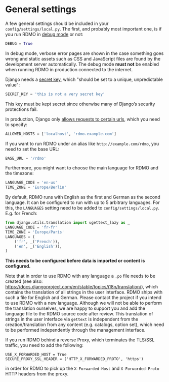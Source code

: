 # General settings

A few general settings should be included in your `config/settings/local.py`. The first, and probably most important one, is if you run RDMO in [debug mode](https://docs.djangoproject.com/en/1.10/ref/settings/#std:setting-DEBUG) or not:

```python
DEBUG = True
```

In debug mode, verbose error pages are shown in the case something goes wrong and static assets such as CSS and JavaScript files are found by the development server automatically. The debug mode **must not** be enabled when running RDMO in production connected to the internet.

Django needs a [secret key](https://docs.djangoproject.com/en/1.10/ref/settings/#std:setting-SECRET_KEY), which "should be set to a unique, unpredictable value":

```python
SECRET_KEY = 'this is not a very secret key'
```

This key must be kept secret since otherwise many of Django’s security protections fail.

In production, Django only [allows requests to certain urls](https://docs.djangoproject.com/en/1.10/ref/settings/#allowed-hosts), which you need to specify:

```python
ALLOWED_HOSTS = ['localhost', 'rdmo.example.com']
```

If you want to run RDMO under an alias like `http://example.com/rdmo`, you need to set the base URL:

```python
BASE_URL = '/rdmo'
```

Furthermore, you might want to choose the main language for RDMO and the timezone:

```python
LANGUAGE_CODE = 'en-us'
TIME_ZONE = 'Europe/Berlin'
```

By default, RDMO runs with English as the first and German as the second language. It can be configured to run with up to 5 arbitrary languages. For this, the `LANGUAGES` setting need to be added to `config/settings/local.py`. E.g. for French:

```python
from django.utils.translation import ugettext_lazy as _
LANGUAGE_CODE = 'fr-fr'
TIME_ZONE = 'Europe/Paris'
LANGUAGES = (
    ('fr', _('French')),
    ('en', _('English')),
)
```

**This needs to be configured before data is imported or content is configured.**

Note that in order to use RDMO with any language a `.po` file needs to be created (see also: https://docs.djangoproject.com/en/stable/topics/i18n/translation/), which contains the translation of all strings in the user interface. RDMO ships with such a file for English and German. Please contact the project if you intend to use RDMO with a new language. Although we will not be able to perform the translation ourselves, we are happy to support you and add the language file to the RDMO source code after review. This translation of strings in the user interface via `gettext` is independent from the  creation/translation from any content (e.g. catalogs, option set), which need to be performed independently through the management interface.

If you run RDMO behind a reverse Proxy, which terminates the TLS/SSL traffic, you need to add the following:

```
USE_X_FORWARDED_HOST = True
SECURE_PROXY_SSL_HEADER = ('HTTP_X_FORWARDED_PROTO', 'https')
```

in order for RDMO to pick up the `X-Forwarded-Host` and `X-Forwarded-Proto` HTTP headers from the proxy.
